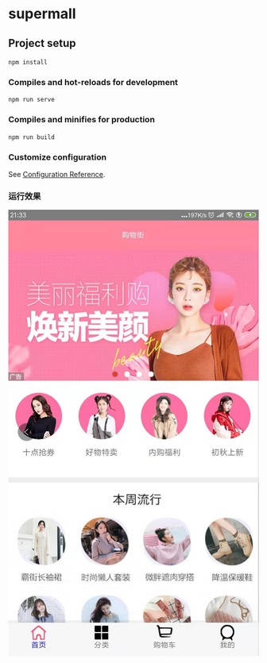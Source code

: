 # supermall

## Project setup
```
npm install
```

### Compiles and hot-reloads for development
```
npm run serve
```

### Compiles and minifies for production
```
npm run build
```

### Customize configuration
See [Configuration Reference](https://cli.vuejs.org/config/).
### 运行效果
![image](https://github.com/duan-yf/supermall/blob/master/images/1.png)
